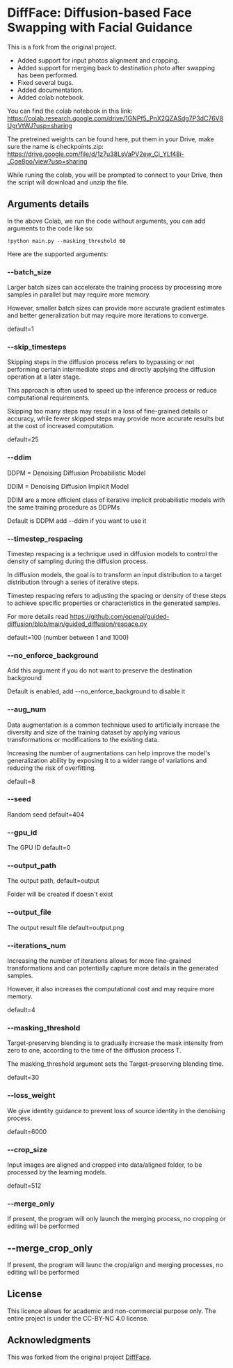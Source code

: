 # DiffFace: Diffusion-based Face Swapping with Facial Guidance

This is a fork from the original project.
- Added support for input photos alignment and cropping.
- Added support for merging back to destination photo after swapping has been performed.
- Fixed several bugs.
- Added documentation.
- Added colab notebook.

You can find the colab notebook in this link:
https://colab.research.google.com/drive/1GNPf5_PnX2QZASdg7P3dC76V8UgrVtWJ?usp=sharing

The pretreined weights can be found here, put them in your Drive, make sure the name is checkpoints.zip:
https://drive.google.com/file/d/1z7u38LsVaPV2ew_Ci_YLf48i-_Cge8po/view?usp=sharing

While runing the colab, you will be prompted to connect to your Drive, then the script will download and unzip the file.

## Arguments details

In the above Colab, we run the code without arguments, you can add arguments to the code like so:
```
!python main.py --masking_threshold 60
```

Here are the supported arguments:

### --batch_size
Larger batch sizes can accelerate the training process by processing more samples in parallel but may require more memory.

However, smaller batch sizes can provide more accurate gradient estimates and better generalization but may require more iterations to converge.

default=1

### --skip_timesteps
Skipping steps in the diffusion process refers to bypassing or not performing certain intermediate steps and directly applying the diffusion operation at a later stage. 

This approach is often used to speed up the inference process or reduce computational requirements.

Skipping too many steps may result in a loss of fine-grained details or accuracy, while fewer skipped steps may provide more accurate results but at the cost of increased computation.

default=25

### --ddim
DDPM = Denoising Diffusion Probabilistic Model

DDIM = Denoising Diffusion Implicit Model

DDIM are a more efficient class of iterative implicit probabilistic models with the same training procedure as DDPMs

Default is DDPM add --ddim if you want to use it

### --timestep_respacing
Timestep respacing is a technique used in diffusion models to control the density of sampling during the diffusion process. 

In diffusion models, the goal is to transform an input distribution to a target distribution through a series of iterative steps. 

Timestep respacing refers to adjusting the spacing or density of these steps to achieve specific properties or characteristics in the generated samples.

For more details read https://github.com/openai/guided-diffusion/blob/main/guided_diffusion/respace.py

default=100 (number between 1 and 1000)

### --no_enforce_background
Add this argument if you do not want to preserve the destination background

Default is enabled, add --no_enforce_background to disable it

### --aug_num
Data augmentation is a common technique used to artificially increase the diversity and size of the training dataset by applying various transformations or modifications to the existing data.

Increasing the number of augmentations can help improve the model's generalization ability by exposing it to a wider range of variations and reducing the risk of overfitting.

default=8

### --seed
Random seed default=404

### --gpu_id
The GPU ID default=0

### --output_path
The output path, default=output

Folder will be created if doesn't exist

### --output_file
The output result file
default=output.png

### --iterations_num
Increasing the number of iterations allows for more fine-grained transformations and can potentially capture more details in the generated samples.

However, it also increases the computational cost and may require more memory.

default=4

### --masking_threshold
Target-preserving blending is to gradually increase the mask intensity from zero to one, according to the time of the diffusion process T.

The masking_threshold argument sets the Target-preserving blending time.

default=30

### --loss_weight
We give identity guidance to prevent loss of source identity in the denoising process.

default=6000

### --crop_size
Input images are aligned and cropped into data/aligned folder, to be processed by the learning models.

default=512

### --merge_only
If present, the program will only launch the merging process, no cropping or editing will be performed

## --merge_crop_only
If present, the program will launc the crop/align and merging processes, no editing will be performed

## License
This licence allows for academic and non-commercial purpose only. The entire project is under the CC-BY-NC 4.0 license.

## Acknowledgments
This was forked from the original project [DiffFace](https://github.com/hxngiee/DiffFace).

